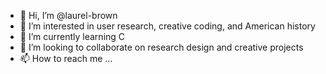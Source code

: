 - 👋 Hi, I’m @laurel-brown
- 👀 I’m interested in user research, creative coding, and American history
- 🌱 I’m currently learning C
- 💞️ I’m looking to collaborate on research design and creative projects
- 📫 How to reach me ...

<!---
laurel-brown/laurel-brown is a ✨ special ✨ repository because its `README.md` (this file) appears on your GitHub profile.
You can click the Preview link to take a look at your changes.
--->
